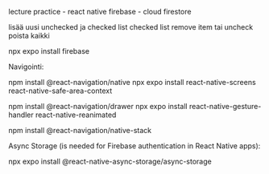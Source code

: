 lecture practice - react native
firebase - cloud firestore

lisää uusi
unchecked ja checked list
checked list remove item tai uncheck
poista kaikki

npx expo install firebase

Navigointi:

npm install @react-navigation/native
npx expo install react-native-screens react-native-safe-area-context

npm install @react-navigation/drawer
npx expo install react-native-gesture-handler react-native-reanimated

npm install @react-navigation/native-stack

Async Storage (is needed for Firebase authentication in React Native apps):

npx expo install @react-native-async-storage/async-storage
